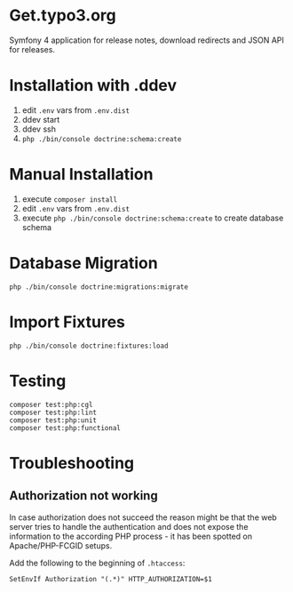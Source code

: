 # Get.typo3.org

Symfony 4 application for release notes, download redirects and JSON API for releases.

# Installation with .ddev

1. edit `.env` vars from `.env.dist`
2. ddev start
3. ddev ssh
4. `php ./bin/console doctrine:schema:create`

# Manual Installation

1. execute `composer install`
2. edit `.env` vars from `.env.dist`
3. execute `php ./bin/console doctrine:schema:create` to create database schema

# Database Migration

```
php ./bin/console doctrine:migrations:migrate
```

# Import Fixtures

```
php ./bin/console doctrine:fixtures:load
```

# Testing

```
composer test:php:cgl
composer test:php:lint
composer test:php:unit
composer test:php:functional
```

# Troubleshooting

## Authorization not working

In case authorization does not succeed the reason might be that the web server
tries to handle the authentication and does not expose the information to the
according PHP process - it has been spotted on Apache/PHP-FCGID setups.

Add the following to the beginning of `.htaccess`:

```
SetEnvIf Authorization "(.*)" HTTP_AUTHORIZATION=$1
```
